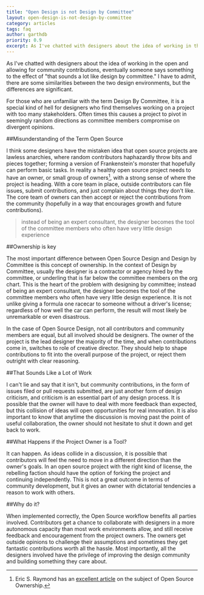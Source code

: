 ```yaml
---
title: "Open Design is not Design by Committee"
layout: open-design-is-not-design-by-committee
category: articles
tags: faq
author: garthdb
priority: 0.9
excerpt: As I've chatted with designers about the idea of working in the open and allowing for community contributions, eventually someone says something to the effect of "that sounds a lot like design by committee." I have to admit, there are some similarities between the two design environments, but the differences are significant.
---
```


As I've chatted with designers about the idea of working in the open and allowing for community contributions, eventually someone says something to the effect of "that sounds a lot like design by committee." I have to admit, there are some similarities between the two design environments, but the differences are significant.

For those who are unfamiliar with the term Design By Committee, it is a special kind of hell for designers who find themselves working on a project with too many stakeholders. Often times this causes a project to pivot in seemingly random directions as committee members compromise on divergent opinions.

##Misunderstanding of the Term Open Source

I think some designers have the mistaken idea that open source projects are lawless anarchies, where random contributors haphazardly throw bits and pieces together; forming a version of Frankenstein's monster that hopefully can perform basic tasks. In reality a healthy open source project needs to have an owner, or small group of owners[^1], with a strong sense of where the project is heading. With a core team in place, outside contributors can file issues, submit contributions, and just complain about things they don't like. The core team of owners can then accept or reject the contributions from the community (hopefully in a way that encourages growth and future contributions).

>instead of being an expert consultant, the designer becomes the tool of the committee members who often have very little design experience

##Ownership is key

The most important difference between Open Source Design and Design by Committee is this concept of ownership. In the context of Design by Committee, usually the designer is a contractor or agency hired by the committee, or underling that is far below the committee members on the org chart. This is the heart of the problem with designing by committee; instead of being an expert consultant, the designer becomes the tool of the committee members who often have very little design experience. It is not unlike giving a formula one racecar to someone without a driver's license; regardless of how well the car can perform, the result will most likely be unremarkable or even disastrous.

In the case of Open Source Design, not all contributors and community members are equal, but all involved should be designers. The owner of the project is the lead designer the majority of the time, and when contributions come in, switches to role of creative director. They should help to shape contributions to fit into the overall purpose of the project, or reject them outright with clear reasoning.

##That Sounds Like a Lot of Work

I can't lie and say that it isn't, but community contributions, in the form of issues filed or pull requests submitted, are just another form of design criticism, and criticism is an essential part of any design process. It is possible that the owner will have to deal with more feedback than expected, but this collision of ideas will open opportunities for real innovation. It is also important to know that anytime the discussion is moving past the point of useful collaboration, the owner should not hesitate to shut it down and get back to work.

##What Happens if the Project Owner is a Tool?

It can happen. As ideas collide in a discussion, it is possible that contributors will feel the need to move in a different direction than the owner's goals. In an open source project with the right kind of license, the rebelling faction should have the option of forking the project and continuing independently. This is not a great outcome in terms of community development, but it gives an owner with dictatorial tendencies a reason to work with others.

##Why do it?

When implemented correctly, the Open Source workflow benefits all parties involved. Contributors get a chance to collaborate with designers in a more autonomous capacity than most work environments allow, and still receive feedback and encouragement from the project owners. The owners get outside opinions to challenge their assumptions and sometimes they get fantastic contributions worth all the hassle. Most importantly, all the designers involved have the privilege of improving the design community and building something they care about.

[^1]:Eric S. Raymond has an [excellent article](http://catb.org/esr/writings/homesteading/homesteading/ar01s04.html) on the subject of Open Source Ownership.
